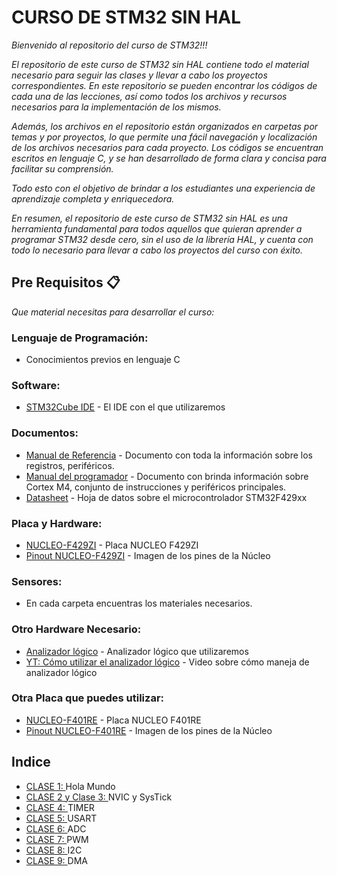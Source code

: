 # CURSO DE STM32 SIN HAL

_Bienvenido al repositorio del curso de STM32!!!_

_El repositorio de este curso de STM32 sin HAL contiene todo el material necesario para seguir las clases y llevar a cabo los proyectos correspondientes. En este repositorio se pueden encontrar los códigos de cada una de las lecciones, así como todos los archivos y recursos necesarios para la implementación de los mismos._

_Además, los archivos en el repositorio están organizados en carpetas por temas y por proyectos, lo que permite una fácil navegación y localización de los archivos necesarios para cada proyecto. Los códigos se encuentran escritos en lenguaje C, y se han desarrollado de forma clara y concisa para facilitar su comprensión._

_Todo esto con el objetivo de brindar a los estudiantes una experiencia de aprendizaje completa y enriquecedora._

_En resumen, el repositorio de este curso de STM32 sin HAL es una herramienta fundamental para todos aquellos que quieran aprender a programar STM32 desde cero, sin el uso de la librería HAL, y cuenta con todo lo necesario para llevar a cabo los proyectos del curso con éxito._

## Pre Requisitos 📋

_Que material necesitas para desarrollar el curso:_

### Lenguaje de Programación:
* Conocimientos previos en lenguaje C

### Software:
* [STM32Cube IDE](https://www.st.com/en/development-tools/stm32cubeide.html) - El IDE con el que utilizaremos
  
### Documentos:
* [Manual de Referencia](https://www.st.com/resource/en/reference_manual/rm0090-stm32f405415-stm32f407417-stm32f427437-and-stm32f429439-advanced-armbased-32bit-mcus-stmicroelectronics.pdf) - Documento con toda la información sobre los registros, periféricos.
* [Manual del programador](https://www.st.com/resource/en/programming_manual/pm0214-stm32-cortexm4-mcus-and-mpus-programming-manual-stmicroelectronics.pdf) - Documento con brinda información sobre Cortex M4, conjunto de instrucciones y periféricos principales.
* [Datasheet](https://www.st.com/resource/en/datasheet/stm32f429vi.pdf) - Hoja de datos sobre el microcontrolador STM32F429xx
  
### Placa y Hardware:
* [NUCLEO-F429ZI](https://www.st.com/en/evaluation-tools/nucleo-f429zi.html#overview) - Placa NUCLEO F429ZI  
* [Pinout NUCLEO-F429ZI](https://os.mbed.com/platforms/ST-Nucleo-F429ZI/) - Imagen de los pines de la Núcleo

### Sensores:
* En cada carpeta encuentras los materiales necesarios.

### Otro Hardware Necesario:
* [Analizador lógico](https://www.youtube.com/redirect?event=video_description&redir_token=QUFFLUhqbkM1RnAwUmVaVjh5ZzlEZXk3aWdmU25ubTk4d3xBQ3Jtc0trU1kzUm5iSEhnWDN4UXhHakZGckJiSVZUQl9PUnZ5cmoxUjZwdGpoaVAzUGkzOUljYW9HanN6ZGZKendZYjRzRlJiRmRDVEE0NDdlMzF4bFNuQlRWTjNidVhSLTZORlQ0bHgtSHRiMzA0ano3NFpJVQ&q=https%3A%2F%2Fs.click.aliexpress.com%2Fe%2F_A6sOQy&v=SVKqm9-ta7E) - Analizador lógico que utilizaremos
* [YT: Cómo utilizar el analizador lógico](https://www.youtube.com/watch?v=SVKqm9-ta7E) - Video sobre cómo maneja de analizador lógico

### Otra Placa que puedes utilizar:
* [NUCLEO-F401RE](https://www.st.com/en/evaluation-tools/nucleo-f401re.html) - Placa NUCLEO F401RE  
* [Pinout NUCLEO-F401RE](https://os.mbed.com/platforms/ST-Nucleo-F401RE/) - Imagen de los pines de la Núcleo

## Indice
* [CLASE 1: ](https://github.com/WelsTheory/Curso_STM32F429_SinHAL/tree/main/Hola_Mundo) Hola Mundo 
* [CLASE 2 y Clase 3: ](https://github.com/WelsTheory/Curso_STM32F429_SinHAL/tree/main/NVIC_SysTick) NVIC y SysTick
* [CLASE 4: ](https://github.com/WelsTheory/Curso_STM32F429_SinHAL/tree/main/Timer) TIMER
* [CLASE 5: ](https://github.com/WelsTheory/Curso_STM32F429_SinHAL/tree/main/USART) USART 
* [CLASE 6: ](https://github.com/WelsTheory/Curso_STM32F429_SinHAL/tree/main/ADC) ADC
* [CLASE 7: ](https://github.com/WelsTheory/Curso_STM32F429_SinHAL/tree/main/PWM) PWM
* [CLASE 8: ](https://github.com/WelsTheory/Curso_STM32F429_SinHAL/tree/main/I2C) I2C
* [CLASE 9: ](https://github.com/WelsTheory/Curso_STM32F429_SinHAL/tree/main/DMA) DMA